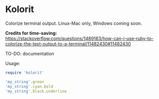 # Kolorit

Colorize terminal output. Linux-Mac only, Windows coming soon.

**Credits for time-saving:**  
https://stackoverflow.com/questions/1489183/how-can-i-use-ruby-to-colorize-the-text-output-to-a-terminal/11482430#11482430

TO-DO: documentation

Usage:
```ruby
require 'kolorit'

'my_string'.green
'my_string'.cyan.bold
'my_string'.black.underline
```
